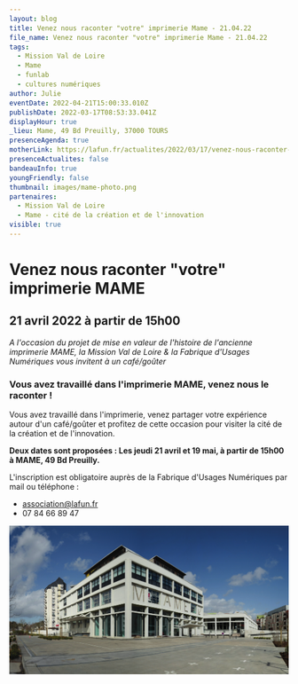 ```yaml
---
layout: blog
title: Venez nous raconter "votre" imprimerie Mame - 21.04.22
file_name: Venez nous raconter "votre" imprimerie Mame - 21.04.22
tags:
  - Mission Val de Loire
  - Mame
  - funlab
  - cultures numériques
author: Julie
eventDate: 2022-04-21T15:00:33.010Z
publishDate: 2022-03-17T08:53:33.041Z
displayHour: true
_lieu: Mame, 49 Bd Preuilly, 37000 TOURS
presenceAgenda: true
motherLink: https://lafun.fr/actualites/2022/03/17/venez-nous-raconter-votre-imprimerie-mame/
presenceActualites: false
bandeauInfo: true
youngFriendly: false
thumbnail: images/mame-photo.png
partenaires:
  - Mission Val de Loire
  - Mame - cité de la création et de l'innovation
visible: true
---
```

# Venez nous raconter "votre" imprimerie MAME

## 21 avril 2022 à partir de 15h00

*A l'occasion du projet de mise en valeur de l'histoire
de l'ancienne imprimerie MAME, la Mission Val de Loire & la Fabrique d'Usages Numériques vous invitent à un café/goûter*

### Vous avez travaillé dans l'imprimerie MAME, venez nous le raconter !

Vous avez travaillé dans l'imprimerie, venez partager votre expérience autour d'un café/goûter et profitez de cette occasion pour visiter la cité de la création et de l'innovation.

**Deux dates sont proposées :
Les jeudi 21 avril et 19 mai, à partir de 15h00 à MAME, 49 Bd Preuilly.**

L'inscription est obligatoire auprès de la Fabrique d'Usages Numériques par mail ou téléphone :

* association@lafun.fr
* 07 84 66 89 47

![](images/mame-photo.png)